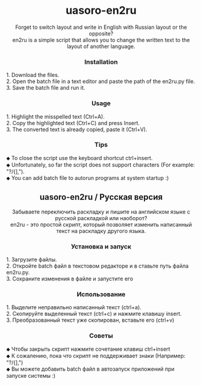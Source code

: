 <h1 align="center">uasoro-en2ru</h1>
<div align="center">Forget to switch layout and write in English with Russian layout or the opposite?</br>en2ru is a simple script that allows you to change the written text to the layout of another language.</div>
<h3 align="center">Installation</h3>
<div>1. Download the files.</br>2. Open the batch file in a text editor and paste the path of the en2ru.py file.</br>3. Save the batch file and run it.</div>
<h3 align="center">Usage</h3>
<div>1. Highlight the misspelled text (Ctrl+A).</br>2. Copy the highlighted text (Ctrl+C) and press Insert.</br>3. The converted text is already copied, paste it (Ctrl+V).</div>
<h3 align="center">Tips</h3>
<div>⬥ To close the script use the keyboard shortcut ctrl+insert.</br>⬥ Unfortunately, so far the script does not support characters (For example: "?/{],").</br> ⬥ You can add batch file to autorun programs at system startup :)</div>

<h2 align="center">uasoro-en2ru / Русская версия</h2>
<div align="center">Забываете переключить раскладку и пишите на английском языке с русской раскладкой или наоборот?</br>en2ru - это простой скрипт, который позволяет изменить написанный текст на раскладку другого языка.</div>
<h3 align="center">Установка и запуск</h3>
<div>1. Загрузите файлы.</br>2. Откройте batch файл в текстовом редакторе и в ставьте путь файла en2ru.py.</br>3. Сохраните изменения в файле и запустите его</div>
<h3 align="center">Использование</h3>
<div>1. Выделите неправильно написанный текст (ctrl+a).</br>2. Скопируйте выделенный текст (ctrl+c) и нажмите клавишу insert.</br>3. Преобразованный текст уже скопирован, вставьте его (ctrl+v)</div>
<h3 align="center">Советы</h3>
<div>⬥ Чтобы закрыть скрипт нажмите сочетание клавиш ctrl+insert</br>⬥ К сожалению, пока что скрипт не поддерживает знаки (Например: "?/{],")</br>⬥ Вы можете добавить batch файл в автозапуск приложений при запуске системы :)</div>
